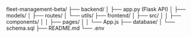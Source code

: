 fleet-management-beta/
├── backend/
│   ├── app.py (Flask API)
│   ├── models/
│   ├── routes/
│   └── utils/
├── frontend/
│   ├── src/
│   │   ├── components/
│   │   ├── pages/
│   │   └── App.js
├── database/
│   └── schema.sql
├── README.md
└── .env
